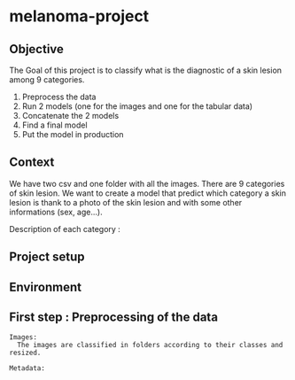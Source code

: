 # melanoma-project

## Objective

The Goal of this project is to classify what is the diagnostic of a skin lesion among 9 categories.

1. Preprocess the data
2. Run 2 models (one for the images and one for the tabular data)
3. Concatenate the 2 models
4. Find a final model
5. Put the model in production

## Context

We have two csv and one folder with all the images.
There are 9 categories of skin lesion.
We want to create a model that predict which category a skin lesion is thank to a photo of the skin lesion and with some other informations (sex, age...).

Description of each category :



## Project setup
## Environment

## First step : Preprocessing of the data
    Images:
      The images are classified in folders according to their classes and resized.

    Metadata:
